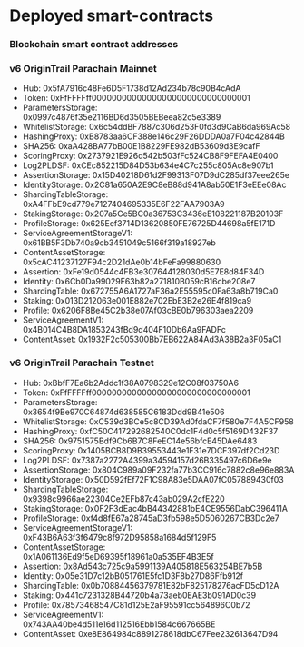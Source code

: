 # Deployed smart-contracts

### Blockchain smart contract addresses

### **v6 OriginTrail Parachain Mainnet**

* Hub: 0x5fA7916c48Fe6D5F1738d12Ad234b78c90B4cAdA
* Token: 0xFfFFFFff00000000000000000000000000000001
* ParametersStorage: 0x0997c4876f35e2116BD6d3505BEBeea82c5e3389
* WhitelistStorage: 0x6c54ddBF7887c306d253F0fd3d9CaB6da969Ac58
* HashingProxy: 0xB8783aa6CF388e146c29F26DDDA0a7F04c42844B
* SHA256: 0xaA428BA77bB00E1B8229FE982dB53609d3E9cafF
* ScoringProxy: 0x2737921E926d542b503fFc524CB8F9FEFA4E0400
* Log2PLDSF: 0xCEc852215D84D53b634e4C7c255c805Ac8e907b1
* AssertionStorage: 0x15D40218D61d2F99313F07D9dC285df37eee265e
* IdentityStorage: 0x2C81a650A2E9C8eB88d941A8ab50E1F3eEEe08Ac
* ShardingTableStorage: 0xA4FFbE9cd779e7127404695335E6F22FAA7903A9
* StakingStorage: 0x207a5Ce5BC0a36753C3436eE108221187B20103F
* ProfileStorage: 0x625Eef3714D13620850FE76725D44698a5fE171D
* ServiceAgreementStorageV1: 0x61BB5F3Db740a9cb3451049c5166f319a18927eb
* ContentAssetStorage: 0x5cAC41237127F94c2D21dAe0b14bFeFa99880630
* Assertion: 0xFe19d0544c4FB3e307644128030d5E7E8d84F34D
* Identity: 0x6Cb0Da99029F63b82a271810B059cB16cbe208e7
* ShardingTable: 0x672755A6A1727aF36a2E55595c0Fa63a8b719Ca0
* Staking: 0x013D212063e001E882e702EbE3B2e26E4f819ca9
* Profile: 0x6206F8Be45C2b38e07Af03cBE0b796303aea2209
* ServiceAgreementV1: 0x4B014C4B8DA1853243fBd9d404F10Db6Aa9FADFc
* ContentAsset: 0x1932F2c505300Bb7EB622A84Ad3A38B2a3F05aC1

### **v6 OriginTrail Parachain Testnet**

* Hub: 0xBbfF7Ea6b2Addc1f38A0798329e12C08f03750A6
* Token: 0xFfFFFFff00000000000000000000000000000001
* ParametersStorage: 0x3654f9Be970C64874d638585C6183Ddd9B41e506
* WhitelistStorage: 0xC539d3BCe5c8CD39Ad0fdaCF7f580e7F4A5CF958
* HashingProxy: 0xfC50C417292682540C0dc1F4d0c5f5169D432F37
* SHA256: 0x9751575Bdf9Cb6B7C8FeEC14e56bfcE45DAe6483
* ScoringProxy: 0x1405BCB8D9B39553443e1F31e7DCF397df2Cd23D
* Log2PLDSF: 0x7387a2272A4399a34594157d26B335497c6D6e9e
* AssertionStorage: 0x804C989a09F232fa77b3CC916c7882c8e96e883A
* IdentityStorage: 0x50D592fEf72F1C98A83e5DAA07fC057889430f03
* ShardingTableStorage: 0x9398c9966ae22304Ce2EFb87c43ab029A2cfE220
* StakingStorage: 0x0F2F3dEac4bB44342881bE4CE9556DabC396411A
* ProfileStorage: 0xf4d8fE67a28745aD3fb598e5D5060267CB3Dc2e7
* ServiceAgreementStorageV1: 0xF43B6A63f3f6479c8f972D95858a1684d5f129F5
* ContentAssetStorage: 0x1A061136Ed9f5eD69395f18961a0a535EF4B3E5f
* Assertion: 0x8Ad543c725c9a5991139A405818E563254BE7b5B
* Identity: 0x05e31D7c12bB051761E5fc1D3F8b27D86Ffb912f
* ShardingTable: 0x0b70884456379781E82bF825178276acFD5cD12A
* Staking: 0x441c7231328B44720b4a73aeb0EAE3b091AD0c39
* Profile: 0x78573468547C81d125E2aF95591cc564896C0b72
* ServiceAgreementV1: 0x743AA40be4d511e16d112516Ebb1584c667665BE
* ContentAsset: 0xe8E864984c8891278618dbC67Fee232613647D94
